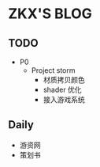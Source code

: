 # ZKX'S BLOG

## TODO
- P0
	- Project storm
		- 材质拷贝颜色
		- shader 优化
		- 接入游戏系统
## Daily

- 游资网
- 策划书

